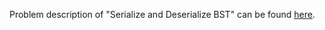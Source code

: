 Problem description of "Serialize and Deserialize BST" can be found [here](https://leetcode.com/problems/serialize-and-deserialize-bst/).